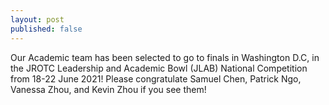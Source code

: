 ```yaml
---
layout: post
published: false
---
```

Our Academic team has been selected to go to finals in Washington D.C, in the JROTC Leadership and Academic Bowl (JLAB) National Competition from 18-22 June 2021! Please congratulate Samuel Chen, Patrick Ngo, Vanessa Zhou, and Kevin Zhou if you see them!
